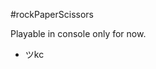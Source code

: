#rockPaperScissors

<!-- ! -->
<!-- ! -->
<!-- ! -->
<!-- ! -->
<!-- ! -->
<!-- ! -->
<!-- ! -->
<!-- ! -->
<!-- ! -->
<!-- ! -->

Playable in console only for now.

- ツkc